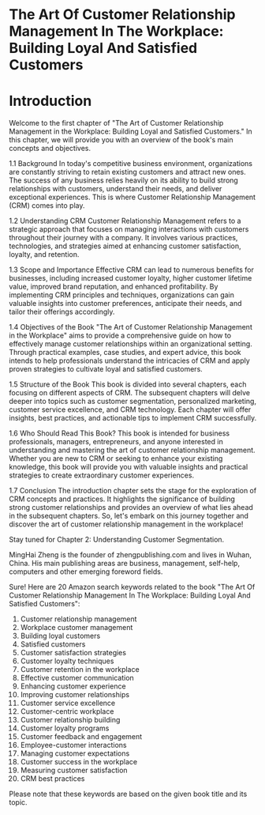 # The Art Of Customer Relationship Management In The Workplace: Building Loyal And Satisfied Customers

# Introduction

Welcome to the first chapter of "The Art of Customer Relationship Management in the Workplace: Building Loyal and Satisfied Customers." In this chapter, we will provide you with an overview of the book's main concepts and objectives.

1.1 Background In today's competitive business environment, organizations are constantly striving to retain existing customers and attract new ones. The success of any business relies heavily on its ability to build strong relationships with customers, understand their needs, and deliver exceptional experiences. This is where Customer Relationship Management (CRM) comes into play.

1.2 Understanding CRM Customer Relationship Management refers to a strategic approach that focuses on managing interactions with customers throughout their journey with a company. It involves various practices, technologies, and strategies aimed at enhancing customer satisfaction, loyalty, and retention.

1.3 Scope and Importance Effective CRM can lead to numerous benefits for businesses, including increased customer loyalty, higher customer lifetime value, improved brand reputation, and enhanced profitability. By implementing CRM principles and techniques, organizations can gain valuable insights into customer preferences, anticipate their needs, and tailor their offerings accordingly.

1.4 Objectives of the Book "The Art of Customer Relationship Management in the Workplace" aims to provide a comprehensive guide on how to effectively manage customer relationships within an organizational setting. Through practical examples, case studies, and expert advice, this book intends to help professionals understand the intricacies of CRM and apply proven strategies to cultivate loyal and satisfied customers.

1.5 Structure of the Book This book is divided into several chapters, each focusing on different aspects of CRM. The subsequent chapters will delve deeper into topics such as customer segmentation, personalized marketing, customer service excellence, and CRM technology. Each chapter will offer insights, best practices, and actionable tips to implement CRM successfully.

1.6 Who Should Read This Book? This book is intended for business professionals, managers, entrepreneurs, and anyone interested in understanding and mastering the art of customer relationship management. Whether you are new to CRM or seeking to enhance your existing knowledge, this book will provide you with valuable insights and practical strategies to create extraordinary customer experiences.

1.7 Conclusion The introduction chapter sets the stage for the exploration of CRM concepts and practices. It highlights the significance of building strong customer relationships and provides an overview of what lies ahead in the subsequent chapters. So, let's embark on this journey together and discover the art of customer relationship management in the workplace!

Stay tuned for Chapter 2: Understanding Customer Segmentation.

MingHai Zheng is the founder of zhengpublishing.com and lives in Wuhan, China. His main publishing areas are business, management, self-help, computers and other emerging foreword fields.



Sure! Here are 20 Amazon search keywords related to the book "The Art Of Customer Relationship Management In The Workplace: Building Loyal And Satisfied Customers":

1. Customer relationship management
2. Workplace customer management
3. Building loyal customers
4. Satisfied customers
5. Customer satisfaction strategies
6. Customer loyalty techniques
7. Customer retention in the workplace
8. Effective customer communication
9. Enhancing customer experience
10. Improving customer relationships
11. Customer service excellence
12. Customer-centric workplace
13. Customer relationship building
14. Customer loyalty programs
15. Customer feedback and engagement
16. Employee-customer interactions
17. Managing customer expectations
18. Customer success in the workplace
19. Measuring customer satisfaction
20. CRM best practices

Please note that these keywords are based on the given book title and its topic.

